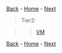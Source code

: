 

[Back](challenge10.md) - [Home](README.md) - [Next](Solutions.md)

>Tier2:


>> [VM](Help/Tier2/Vm/azuredeploy.json)


[Back](challenge10.md) - [Home](README.md) - [Next](Solutions.md)
